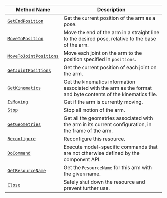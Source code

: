 <!-- prettier-ignore -->
| Method Name | Description |
| ----------- | ----------- |
| [`GetEndPosition`](/appendix/apis/components/arm/#getendposition) | Get the current position of the arm as a pose. |
| [`MoveToPosition`](/appendix/apis/components/arm/#movetoposition) | Move the end of the arm in a straight line to the desired pose, relative to the base of the arm. |
| [`MoveToJointPositions`](/appendix/apis/components/arm/#movetojointpositions) | Move each joint on the arm to the position specified in `positions`. |
| [`GetJointPositions`](/appendix/apis/components/arm/#getjointpositions) | Get the current position of each joint on the arm. |
| [`GetKinematics`](/appendix/apis/components/arm/#getkinematics) | Get the kinematics information associated with the arm as the format and byte contents of the kinematics file. |
| [`IsMoving`](/appendix/apis/components/arm/#ismoving) | Get if the arm is currently moving. |
| [`Stop`](/appendix/apis/components/arm/#stop) | Stop all motion of the arm. |
| [`GetGeometries`](/appendix/apis/components/arm/#getgeometries) | Get all the geometries associated with the arm in its current configuration, in the frame of the arm. |
| [`Reconfigure`](/appendix/apis/components/arm/#reconfigure) | Reconfigure this resource. |
| [`DoCommand`](/appendix/apis/components/arm/#docommand) | Execute model-specific commands that are not otherwise defined by the component API. |
| [`GetResourceName`](/appendix/apis/components/arm/#getresourcename) | Get the `ResourceName` for this arm with the given name. |
| [`Close`](/appendix/apis/components/arm/#close) | Safely shut down the resource and prevent further use. |
